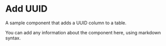 # Add UUID

A sample component that adds a UUID column to a table.

You can add any information about the component here, using markdown syntax.